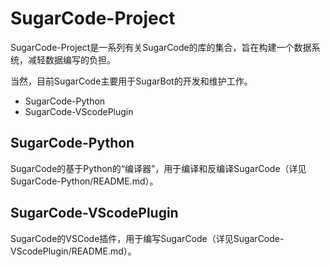 # SugarCode-Project
SugarCode-Project是一系列有关SugarCode的库的集合，旨在构建一个数据系统，减轻数据编写的负担。

当然，目前SugarCode主要用于SugarBot的开发和维护工作。
- SugarCode-Python
- SugarCode-VScodePlugin
## SugarCode-Python
SugarCode的基于Python的“编译器”，用于编译和反编译SugarCode（详见SugarCode-Python/README.md）。
## SugarCode-VScodePlugin
SugarCode的VSCode插件，用于编写SugarCode（详见SugarCode-VScodePlugin/README.md）。
